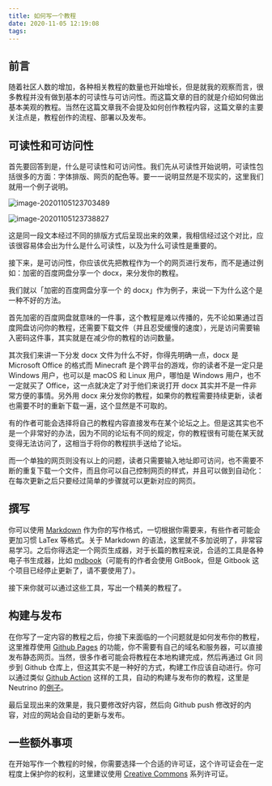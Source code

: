 ```yaml
---
title: 如何写一个教程
date: 2020-11-05 12:19:08
tags:
---
```


## 前言

随着社区人数的增加，各种相关教程的数量也开始增长，但是就我的观察而言，很多教程并没有做到基本的可读性与可访问性。而这篇文章的目的就是介绍如何做出基本美观的教程。当然在这篇文章我不会提及如何创作教程内容，这篇文章的主要关注点是，教程创作的流程、部署以及发布。

## 可读性和可访问性

首先要回答到是，什么是可读性和可访问性。我们先从可读性开始说明，可读性包括很多的方面：字体排版、网页的配色等。要一一说明显然是不现实的，这里我们就用一个例子说明。

![image-20201105123703489](./image-20201105123703489.png)

![image-20201105123738827](./image-20201105123738827.png)

这是同一段文本经过不同的排版方式后呈现出来的效果，我相信经过这个对比，应该很容易体会出为什么是什么可读性，以及为什么可读性是重要的。

接下来，是可访问性，你应该优先把教程作为一个的网页进行发布，而不是通过例如：加密的百度网盘分享一个 docx，来分发你的教程。

我们就以「加密的百度网盘分享一个 的 docx」作为例子，来说一下为什么这个是一种不好的方法。

首先加密的百度网盘就意味的一件事，这个教程是难以传播的，先不论如果通过百度网盘访问你的教程，还需要下载文件（并且忍受缓慢的速度），光是访问需要输入密码这件事，其实就是在减少你的教程的访问数量。

其次我们来讲一下分发 docx 文件为什么不好，你得先明确一点，docx 是 Microsoft Office 的格式而 Minecraft 是个跨平台的游戏，你的读者不是一定只是 Windows 用户，也可以是 macOS 和 Linux 用户，哪怕是 Windows 用户，也不一定就买了 Office，这一点就决定了对于他们来说打开 docx 其实并不是一件非常方便的事情。另外用 docx 来分发你的教程，如果你的教程需要持续更新，读者也需要不时的重新下载一遍，这个显然是不可取的。

有的作者可能会选择将自己的教程内容直接发布在某个论坛之上。但是这其实也不是一个非常好的办法，因为不同的论坛有不同的规定，你的教程很有可能在某天就变得无法访问了，这相当于将你的教程拱手送给了论坛。

而一个单独的网页则没有以上的问题，读者只需要输入地址即可访问，也不需要不断的重复下载一个文件，而且你可以自己控制网页的样式，并且可以做到自动化：在每次更新之后只要经过简单的步骤就可以更新对应的网页。

## 撰写

你可以使用 [Markdown](https://zh.wikipedia.org/wiki/Markdown) 作为你的写作格式，一切根据你需要来，有些作者可能会更加习惯 LaTex 等格式。关于 Markdown 的语法，这里就不多加说明了，非常容易学习。之后你得选定一个网页生成器，对于长篇的教程来说，合适的工具是各种电子书生成器，比如 [mdbook](https://github.com/rust-lang/mdBook)（可能有的作者会使用 GitBook，但是 Gitbook 这个项目已经停止更新了，请不要使用了）。

接下来你就可以通过这些工具，写出一个精美的教程了。

## 构建与发布

在你写了一定内容的教程之后，你接下来面临的一个问题就是如何发布你的教程，这里推荐使用 [Github Pages](https://pages.github.com) 的功能，你不需要有自己的域名和服务器，可以直接发布静态网页。当然，很多作者可能会将教程在本地构建完成，然后再通过 Git 同步到 Github 仓库上，但这其实不是一种好的方式，构建工作应该自动进行。你可以通过类似 [Github Action](https://github.com/features/actions) 这样的工具，自动的构建与发布你的教程，这里是 Neutrino 的[例子](https://github.com/FledgeXu/Neutrino/blob/master/.github/workflows/deploy.yaml)。

最后呈现出来的效果是，我只要修改好内容，然后向 Github push 修改好的内容，对应的网站会自动的更新与发布。

## 一些额外事项

在开始写作一个教程的时候，你需要选择一个合适的许可证，这个许可证会在一定程度上保护你的权利，这里建议使用 [Creative Commons](https://creativecommons.org) 系列许可证。

